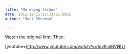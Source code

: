 ```yaml
---
title: "Me doing techno"
date: 2011-12-15T15:33:21.000Z
author: "Matt Sherman"

---
```


Watch the [original](http://www.youtube.com/watch?v=F6ImxY6hnfA&amp;ob=av2e) first. Then:

[youtube=http://www.youtube.com/watch?v=1dvltmlBVNU]
